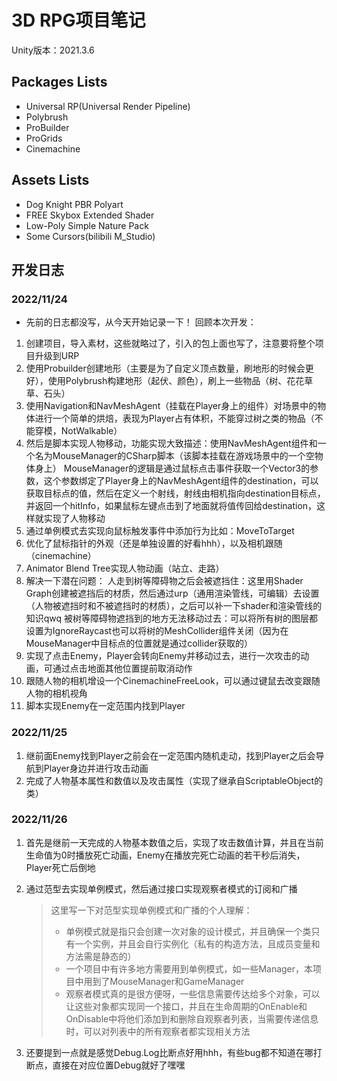 # 3D RPG项目笔记

Unity版本：2021.3.6

## Packages Lists

* Universal RP(Universal Render Pipeline)
* Polybrush
* ProBuilder
* ProGrids
* Cinemachine

## Assets Lists

* Dog Knight PBR Polyart
* FREE Skybox Extended Shader
* Low-Poly Simple Nature Pack
* Some Cursors(bilibili M_Studio)

## 开发日志
### 2022/11/24
* 先前的日志都没写，从今天开始记录一下！
回顾本次开发：
1. 创建项目，导入素材，这些就略过了，引入的包上面也写了，注意要将整个项目升级到URP
2. 使用Probuilder创建地形（主要是为了自定义顶点数量，刷地形的时候会更好），使用Polybrush构建地形（起伏、颜色），刷上一些物品（树、花花草草、石头）
3. 使用Navigation和NavMeshAgent（挂载在Player身上的组件）对场景中的物体进行一个简单的烘焙，表现为Player占有体积，不能穿过树之类的物品（不能穿模，NotWalkable）
4. 然后是脚本实现人物移动，功能实现大致描述：使用NavMeshAgent组件和一个名为MouseManager的CSharp脚本（该脚本挂载在游戏场景中的一个空物体身上）
    MouseManager的逻辑是通过鼠标点击事件获取一个Vector3的参数，这个参数绑定了Player身上的NavMeshAgent组件的destination，可以获取目标点的值，然后在定义一个射线，射线由相机指向destination目标点，并返回一个hitInfo，如果鼠标左键点击到了地面就将值传回给destination，这样就实现了人物移动
5. 通过单例模式去实现向鼠标触发事件中添加行为比如：MoveToTarget
6. 优化了鼠标指针的外观（还是单独设置的好看hhh），以及相机跟随（cinemachine）
7. Animator Blend Tree实现人物动画（站立、走路）
8. 解决一下潜在问题：
    人走到树等障碍物之后会被遮挡住：这里用Shader Graph创建被遮挡后的材质，然后通过urp（通用渲染管线，可编辑）去设置（人物被遮挡时和不被遮挡时的材质），之后可以补一下shader和渲染管线的知识qwq
    被树等障碍物遮挡到的地方无法移动过去：可以将所有树的图层都设置为IgnoreRaycast也可以将树的MeshCollider组件关闭（因为在MouseManager中目标点的位置就是通过collider获取的）
9. 实现了点击Enemy，Player会转向Enemy并移动过去，进行一次攻击的动画，可通过点击地面其他位置提前取消动作
10. 跟随人物的相机增设一个CinemachineFreeLook，可以通过键鼠去改变跟随人物的相机视角
11. 脚本实现Enemy在一定范围内找到Player

### 2022/11/25

1. 继前面Enemy找到Player之前会在一定范围内随机走动，找到Player之后会导航到Player身边并进行攻击动画
2. 完成了人物基本属性和数值以及攻击属性（实现了继承自ScriptableObject的类）

### 2022/11/26

1. 首先是继前一天完成的人物基本数值之后，实现了攻击数值计算，并且在当前生命值为0时播放死亡动画，Enemy在播放完死亡动画的若干秒后消失，Player死亡后倒地

2. 通过范型去实现单例模式，然后通过接口实现观察者模式的订阅和广播

   > 这里写一下对范型实现单例模式和广播的个人理解：
   >
   > * 单例模式就是指只会创建一次对象的设计模式，并且确保一个类只有一个实例，并且会自行实例化（私有的构造方法，且成员变量和方法需是静态的）
   > * 一个项目中有许多地方需要用到单例模式，如一些Manager，本项目中用到了MouseManager和GameManager
   > * 观察者模式真的是很方便呀，一些信息需要传达给多个对象，可以让这些对象都实现同一个接口，并且在生命周期的OnEnable和OnDisable中将他们添加到和删除自观察者列表，当需要传递信息时，可以对列表中的所有观察者都实现相关方法

3. 还要提到一点就是感觉Debug.Log比断点好用hhh，有些bug都不知道在哪打断点，直接在对应位置Debug就好了嘿嘿